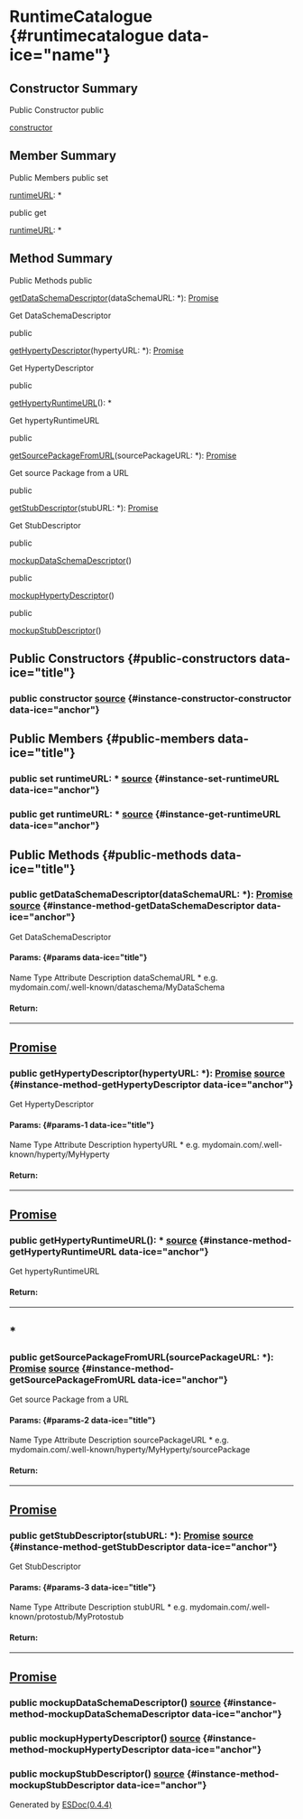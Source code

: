<div class="self-detail detail">

RuntimeCatalogue {#runtimecatalogue data-ice="name"}
================

</div>

<div data-ice="constructorSummary">

Constructor Summary
-------------------

Public Constructor
<span class="access" data-ice="access">public</span> <span
class="override" data-ice="override"></span>
<div>

<span
data-ice="name"><span>[constructor](../../../class/src/runtime/RuntimeCatalogue-Local.js~RuntimeCatalogue.html#instance-constructor-constructor)</span></span>

</div>

<div>

</div>

</div>

<div data-ice="memberSummary">

Member Summary
--------------

Public Members
<span class="access" data-ice="access">public</span> <span class="kind"
data-ice="kind">set</span> <span class="override"
data-ice="override"></span>
<div>

<span
data-ice="name"><span>[runtimeURL](../../../class/src/runtime/RuntimeCatalogue-Local.js~RuntimeCatalogue.html#instance-set-runtimeURL)</span></span><span
data-ice="signature">: <span>\*</span></span>

</div>

<div>

</div>

<span class="access" data-ice="access">public</span> <span class="kind"
data-ice="kind">get</span> <span class="override"
data-ice="override"></span>
<div>

<span
data-ice="name"><span>[runtimeURL](../../../class/src/runtime/RuntimeCatalogue-Local.js~RuntimeCatalogue.html#instance-get-runtimeURL)</span></span><span
data-ice="signature">: <span>\*</span></span>

</div>

<div>

</div>

</div>

<div data-ice="methodSummary">

Method Summary
--------------

Public Methods
<span class="access" data-ice="access">public</span> <span
class="override" data-ice="override"></span>
<div>

<span
data-ice="name"><span>[getDataSchemaDescriptor](../../../class/src/runtime/RuntimeCatalogue-Local.js~RuntimeCatalogue.html#instance-method-getDataSchemaDescriptor)</span></span><span
data-ice="signature">(dataSchemaURL: <span>\*</span>):
<span>[Promise](https://developer.mozilla.org/en-US/docs/Web/JavaScript/Reference/Global_Objects/Promise)</span></span>

</div>

<div>

<div data-ice="description">

Get DataSchemaDescriptor

</div>

</div>

<span class="access" data-ice="access">public</span> <span
class="override" data-ice="override"></span>
<div>

<span
data-ice="name"><span>[getHypertyDescriptor](../../../class/src/runtime/RuntimeCatalogue-Local.js~RuntimeCatalogue.html#instance-method-getHypertyDescriptor)</span></span><span
data-ice="signature">(hypertyURL: <span>\*</span>):
<span>[Promise](https://developer.mozilla.org/en-US/docs/Web/JavaScript/Reference/Global_Objects/Promise)</span></span>

</div>

<div>

<div data-ice="description">

Get HypertyDescriptor

</div>

</div>

<span class="access" data-ice="access">public</span> <span
class="override" data-ice="override"></span>
<div>

<span
data-ice="name"><span>[getHypertyRuntimeURL](../../../class/src/runtime/RuntimeCatalogue-Local.js~RuntimeCatalogue.html#instance-method-getHypertyRuntimeURL)</span></span><span
data-ice="signature">(): <span>\*</span></span>

</div>

<div>

<div data-ice="description">

Get hypertyRuntimeURL

</div>

</div>

<span class="access" data-ice="access">public</span> <span
class="override" data-ice="override"></span>
<div>

<span
data-ice="name"><span>[getSourcePackageFromURL](../../../class/src/runtime/RuntimeCatalogue-Local.js~RuntimeCatalogue.html#instance-method-getSourcePackageFromURL)</span></span><span
data-ice="signature">(sourcePackageURL: <span>\*</span>):
<span>[Promise](https://developer.mozilla.org/en-US/docs/Web/JavaScript/Reference/Global_Objects/Promise)</span></span>

</div>

<div>

<div data-ice="description">

Get source Package from a URL

</div>

</div>

<span class="access" data-ice="access">public</span> <span
class="override" data-ice="override"></span>
<div>

<span
data-ice="name"><span>[getStubDescriptor](../../../class/src/runtime/RuntimeCatalogue-Local.js~RuntimeCatalogue.html#instance-method-getStubDescriptor)</span></span><span
data-ice="signature">(stubURL: <span>\*</span>):
<span>[Promise](https://developer.mozilla.org/en-US/docs/Web/JavaScript/Reference/Global_Objects/Promise)</span></span>

</div>

<div>

<div data-ice="description">

Get StubDescriptor

</div>

</div>

<span class="access" data-ice="access">public</span> <span
class="override" data-ice="override"></span>
<div>

<span
data-ice="name"><span>[mockupDataSchemaDescriptor](../../../class/src/runtime/RuntimeCatalogue-Local.js~RuntimeCatalogue.html#instance-method-mockupDataSchemaDescriptor)</span></span><span
data-ice="signature">()</span>

</div>

<div>

</div>

<span class="access" data-ice="access">public</span> <span
class="override" data-ice="override"></span>
<div>

<span
data-ice="name"><span>[mockupHypertyDescriptor](../../../class/src/runtime/RuntimeCatalogue-Local.js~RuntimeCatalogue.html#instance-method-mockupHypertyDescriptor)</span></span><span
data-ice="signature">()</span>

</div>

<div>

</div>

<span class="access" data-ice="access">public</span> <span
class="override" data-ice="override"></span>
<div>

<span
data-ice="name"><span>[mockupStubDescriptor](../../../class/src/runtime/RuntimeCatalogue-Local.js~RuntimeCatalogue.html#instance-method-mockupStubDescriptor)</span></span><span
data-ice="signature">()</span>

</div>

<div>

</div>

</div>

<div data-ice="constructorDetails">

Public Constructors {#public-constructors data-ice="title"}
-------------------

<div class="detail" data-ice="detail">

### <span class="access" data-ice="access">public</span> <span data-ice="name">constructor</span> <span class="right-info"> <span data-ice="source"><span>[source](../../../file/src/runtime/RuntimeCatalogue-Local.js.html#lineNumber7)</span></span> </span> {#instance-constructor-constructor data-ice="anchor"}

<div data-ice="properties">

</div>

</div>

</div>

<div data-ice="memberDetails">

Public Members {#public-members data-ice="title"}
--------------

<div class="detail" data-ice="detail">

### <span class="access" data-ice="access">public</span> <span class="kind" data-ice="kind">set</span> <span data-ice="name">runtimeURL</span><span data-ice="signature">: <span>\*</span></span> <span class="right-info"> <span data-ice="source"><span>[source](../../../file/src/runtime/RuntimeCatalogue-Local.js.html#lineNumber45)</span></span> </span> {#instance-set-runtimeURL data-ice="anchor"}

<div data-ice="properties">

</div>

</div>

<div class="detail" data-ice="detail">

### <span class="access" data-ice="access">public</span> <span class="kind" data-ice="kind">get</span> <span data-ice="name">runtimeURL</span><span data-ice="signature">: <span>\*</span></span> <span class="right-info"> <span data-ice="source"><span>[source](../../../file/src/runtime/RuntimeCatalogue-Local.js.html#lineNumber55)</span></span> </span> {#instance-get-runtimeURL data-ice="anchor"}

<div data-ice="properties">

</div>

</div>

</div>

<div data-ice="methodDetails">

Public Methods {#public-methods data-ice="title"}
--------------

<div class="detail" data-ice="detail">

### <span class="access" data-ice="access">public</span> <span data-ice="name">getDataSchemaDescriptor</span><span data-ice="signature">(dataSchemaURL: <span>\*</span>): <span>[Promise](https://developer.mozilla.org/en-US/docs/Web/JavaScript/Reference/Global_Objects/Promise)</span></span> <span class="right-info"> <span data-ice="source"><span>[source](../../../file/src/runtime/RuntimeCatalogue-Local.js.html#lineNumber344)</span></span> </span> {#instance-method-getDataSchemaDescriptor data-ice="anchor"}

<div data-ice="description">

Get DataSchemaDescriptor

</div>

<div data-ice="properties">

<div data-ice="properties">

#### Params: {#params data-ice="title"}

Name
Type
Attribute
Description
dataSchemaURL
<span>\*</span>
e.g. mydomain.com/.well-known/dataschema/MyDataSchema

</div>

</div>

<div class="return-params" data-ice="returnParams">

#### Return:

  ------------------------------------------------------------------------------------------------------------------
  <span>[Promise](https://developer.mozilla.org/en-US/docs/Web/JavaScript/Reference/Global_Objects/Promise)</span>
  ------------------------------------------------------------------------------------------------------------------

<div data-ice="returnProperties">

</div>

</div>

</div>

<div class="detail" data-ice="detail">

### <span class="access" data-ice="access">public</span> <span data-ice="name">getHypertyDescriptor</span><span data-ice="signature">(hypertyURL: <span>\*</span>): <span>[Promise](https://developer.mozilla.org/en-US/docs/Web/JavaScript/Reference/Global_Objects/Promise)</span></span> <span class="right-info"> <span data-ice="source"><span>[source](../../../file/src/runtime/RuntimeCatalogue-Local.js.html#lineNumber183)</span></span> </span> {#instance-method-getHypertyDescriptor data-ice="anchor"}

<div data-ice="description">

Get HypertyDescriptor

</div>

<div data-ice="properties">

<div data-ice="properties">

#### Params: {#params-1 data-ice="title"}

Name
Type
Attribute
Description
hypertyURL
<span>\*</span>
e.g. mydomain.com/.well-known/hyperty/MyHyperty

</div>

</div>

<div class="return-params" data-ice="returnParams">

#### Return:

  ------------------------------------------------------------------------------------------------------------------
  <span>[Promise](https://developer.mozilla.org/en-US/docs/Web/JavaScript/Reference/Global_Objects/Promise)</span>
  ------------------------------------------------------------------------------------------------------------------

<div data-ice="returnProperties">

</div>

</div>

</div>

<div class="detail" data-ice="detail">

### <span class="access" data-ice="access">public</span> <span data-ice="name">getHypertyRuntimeURL</span><span data-ice="signature">(): <span>\*</span></span> <span class="right-info"> <span data-ice="source"><span>[source](../../../file/src/runtime/RuntimeCatalogue-Local.js.html#lineNumber63)</span></span> </span> {#instance-method-getHypertyRuntimeURL data-ice="anchor"}

<div data-ice="description">

Get hypertyRuntimeURL

</div>

<div data-ice="properties">

</div>

<div class="return-params" data-ice="returnParams">

#### Return:

  -----------------
  <span>\*</span>
  -----------------

<div data-ice="returnProperties">

</div>

</div>

</div>

<div class="detail" data-ice="detail">

### <span class="access" data-ice="access">public</span> <span data-ice="name">getSourcePackageFromURL</span><span data-ice="signature">(sourcePackageURL: <span>\*</span>): <span>[Promise](https://developer.mozilla.org/en-US/docs/Web/JavaScript/Reference/Global_Objects/Promise)</span></span> <span class="right-info"> <span data-ice="source"><span>[source](../../../file/src/runtime/RuntimeCatalogue-Local.js.html#lineNumber244)</span></span> </span> {#instance-method-getSourcePackageFromURL data-ice="anchor"}

<div data-ice="description">

Get source Package from a URL

</div>

<div data-ice="properties">

<div data-ice="properties">

#### Params: {#params-2 data-ice="title"}

Name
Type
Attribute
Description
sourcePackageURL
<span>\*</span>
e.g. mydomain.com/.well-known/hyperty/MyHyperty/sourcePackage

</div>

</div>

<div class="return-params" data-ice="returnParams">

#### Return:

  ------------------------------------------------------------------------------------------------------------------
  <span>[Promise](https://developer.mozilla.org/en-US/docs/Web/JavaScript/Reference/Global_Objects/Promise)</span>
  ------------------------------------------------------------------------------------------------------------------

<div data-ice="returnProperties">

</div>

</div>

</div>

<div class="detail" data-ice="detail">

### <span class="access" data-ice="access">public</span> <span data-ice="name">getStubDescriptor</span><span data-ice="signature">(stubURL: <span>\*</span>): <span>[Promise](https://developer.mozilla.org/en-US/docs/Web/JavaScript/Reference/Global_Objects/Promise)</span></span> <span class="right-info"> <span data-ice="source"><span>[source](../../../file/src/runtime/RuntimeCatalogue-Local.js.html#lineNumber284)</span></span> </span> {#instance-method-getStubDescriptor data-ice="anchor"}

<div data-ice="description">

Get StubDescriptor

</div>

<div data-ice="properties">

<div data-ice="properties">

#### Params: {#params-3 data-ice="title"}

Name
Type
Attribute
Description
stubURL
<span>\*</span>
e.g. mydomain.com/.well-known/protostub/MyProtostub

</div>

</div>

<div class="return-params" data-ice="returnParams">

#### Return:

  ------------------------------------------------------------------------------------------------------------------
  <span>[Promise](https://developer.mozilla.org/en-US/docs/Web/JavaScript/Reference/Global_Objects/Promise)</span>
  ------------------------------------------------------------------------------------------------------------------

<div data-ice="returnProperties">

</div>

</div>

</div>

<div class="detail" data-ice="detail">

### <span class="access" data-ice="access">public</span> <span data-ice="name">mockupDataSchemaDescriptor</span><span data-ice="signature">()</span> <span class="right-info"> <span data-ice="source"><span>[source](../../../file/src/runtime/RuntimeCatalogue-Local.js.html#lineNumber35)</span></span> </span> {#instance-method-mockupDataSchemaDescriptor data-ice="anchor"}

<div data-ice="properties">

</div>

</div>

<div class="detail" data-ice="detail">

### <span class="access" data-ice="access">public</span> <span data-ice="name">mockupHypertyDescriptor</span><span data-ice="signature">()</span> <span class="right-info"> <span data-ice="source"><span>[source](../../../file/src/runtime/RuntimeCatalogue-Local.js.html#lineNumber14)</span></span> </span> {#instance-method-mockupHypertyDescriptor data-ice="anchor"}

<div data-ice="properties">

</div>

</div>

<div class="detail" data-ice="detail">

### <span class="access" data-ice="access">public</span> <span data-ice="name">mockupStubDescriptor</span><span data-ice="signature">()</span> <span class="right-info"> <span data-ice="source"><span>[source](../../../file/src/runtime/RuntimeCatalogue-Local.js.html#lineNumber25)</span></span> </span> {#instance-method-mockupStubDescriptor data-ice="anchor"}

<div data-ice="properties">

</div>

</div>

</div>

</div>

Generated by [ESDoc<span
data-ice="esdocVersion">(0.4.4)</span>](https://esdoc.org)
